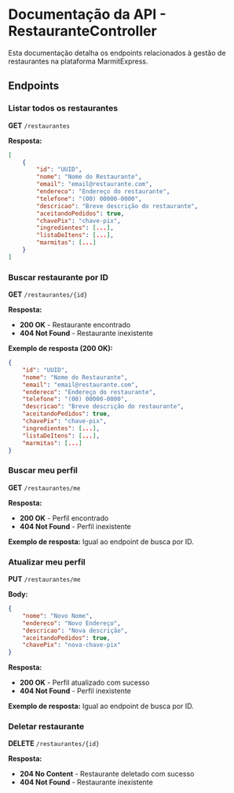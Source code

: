 # Documentação da API - RestauranteController

Esta documentação detalha os endpoints relacionados à gestão de restaurantes na plataforma MarmitExpress.

## Endpoints

### Listar todos os restaurantes
**GET** `/restaurantes`

**Resposta:**
```json
[
    {
        "id": "UUID",
        "nome": "Nome do Restaurante",
        "email": "email@restaurante.com",
        "endereco": "Endereço do restaurante",
        "telefone": "(00) 00000-0000",
        "descricao": "Breve descrição do restaurante",
        "aceitandoPedidos": true,
        "chavePix": "chave-pix",
        "ingredientes": [...],
        "listaDeItens": [...],
        "marmitas": [...]
    }
]
```

### Buscar restaurante por ID
**GET** `/restaurantes/{id}`

**Resposta:**
- **200 OK** - Restaurante encontrado
- **404 Not Found** - Restaurante inexistente

**Exemplo de resposta (200 OK):**
```json
{
    "id": "UUID",
    "nome": "Nome do Restaurante",
    "email": "email@restaurante.com",
    "endereco": "Endereço do restaurante",
    "telefone": "(00) 00000-0000",
    "descricao": "Breve descrição do restaurante",
    "aceitandoPedidos": true,
    "chavePix": "chave-pix",
    "ingredientes": [...],
    "listaDeItens": [...],
    "marmitas": [...]
}
```

### Buscar meu perfil
**GET** `/restaurantes/me`

**Resposta:**
- **200 OK** - Perfil encontrado
- **404 Not Found** - Perfil inexistente

**Exemplo de resposta:** Igual ao endpoint de busca por ID.

### Atualizar meu perfil
**PUT** `/restaurantes/me`

**Body:**
```json
{
    "nome": "Novo Nome",
    "endereco": "Novo Endereço",
    "descricao": "Nova descrição",
    "aceitandoPedidos": true,
    "chavePix": "nova-chave-pix"
}
```

**Resposta:**
- **200 OK** - Perfil atualizado com sucesso
- **404 Not Found** - Perfil inexistente

**Exemplo de resposta:** Igual ao endpoint de busca por ID.

### Deletar restaurante
**DELETE** `/restaurantes/{id}`

**Resposta:**
- **204 No Content** - Restaurante deletado com sucesso
- **404 Not Found** - Restaurante inexistente